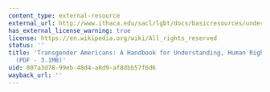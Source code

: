 ```yaml
---
content_type: external-resource
external_url: http://www.ithaca.edu/sacl/lgbt/docs/basicresources/understandingtrans.pdf
has_external_license_warning: true
license: https://en.wikipedia.org/wiki/All_rights_reserved
status: ''
title: 'Transgender Americans: A Handbook for Understanding, Human Rights Campaign
  (PDF - 3.1MB)'
uid: 807a3d78-99eb-48d4-a8d9-af8dbb57f6d6
wayback_url: ''
---
```

